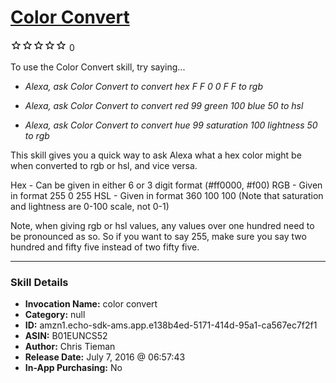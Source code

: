 # [Color Convert](http://alexa.amazon.com/#skills/amzn1.echo-sdk-ams.app.e138b4ed-5171-414d-95a1-ca567ec7f2f1)
![0 stars](../../images/ic_star_border_black_18dp_1x.png)![0 stars](../../images/ic_star_border_black_18dp_1x.png)![0 stars](../../images/ic_star_border_black_18dp_1x.png)![0 stars](../../images/ic_star_border_black_18dp_1x.png)![0 stars](../../images/ic_star_border_black_18dp_1x.png) 0

To use the Color Convert skill, try saying...

* *Alexa, ask Color Convert to convert hex F F 0 0 F F to rgb*

* *Alexa, ask Color Convert to convert red 99 green 100 blue 50 to hsl*

* *Alexa, ask Color Convert to convert hue 99 saturation 100 lightness 50 to rgb*

This skill gives you a quick way to ask Alexa what a hex color might be when converted to rgb or hsl, and vice versa.

Hex - Can be given in either 6 or 3 digit format (#ff0000, #f00)
RGB - Given in format 255 0 255
HSL - Given in format 360 100 100 (Note that saturation and lightness are 0-100 scale, not 0-1)

Note, when giving rgb or hsl values, any values over one hundred need to be pronounced as so. So if you want to say 255, make sure you say two hundred and fifty five instead of two fifty five.

***

### Skill Details

* **Invocation Name:** color convert
* **Category:** null
* **ID:** amzn1.echo-sdk-ams.app.e138b4ed-5171-414d-95a1-ca567ec7f2f1
* **ASIN:** B01EUNCS52
* **Author:** Chris Tieman
* **Release Date:** July 7, 2016 @ 06:57:43
* **In-App Purchasing:** No
